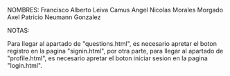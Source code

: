 NOMBRES:
Francisco Alberto Leiva Camus 
Angel Nicolas Morales Morgado 
Axel Patricio Neumann Gonzalez


NOTAS:

Para llegar al apartado de "questions.html", es necesario apretar el boton registro en la pagina "signin.html", por otra parte,
para llegar al apartado de "profile.html", es necesario apretar el boton iniciar sesion en la pagina "login.html".
